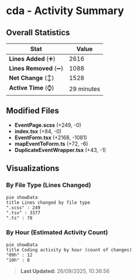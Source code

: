# cda - Activity Summary 

## Overall Statistics

| Stat                   | Value                                                             |
| ---------------------- | ----------------------------------------------------------------- |
| **Lines Added** (➕)   | 2616                                          |
| **Lines Removed** (➖) | 1088                                        |
| **Net Change** (↕)    | 1528                |
| **Active Time** (⌚)   | 29 minutes |


## Modified Files
- **EventPage.scss** (+249, -0)
- **index.tsx** (+84, -0)
- **EventForm.tsx** (+2168, -1081)
- **mapEventToForm.ts** (+72, -6)
- **DuplicateEventWrapper.tsx** (+43, -1)

## Visualizations

### By File Type (Lines Changed)

```mermaid
pie showData
title Lines changed by file type
".scss" : 249
".tsx" : 3377
".ts" : 78
```

### By Hour (Estimated Activity Count)

```mermaid
pie showData
title Coding activity by hour (count of changes)
"09h" : 12
"10h" : 8
```


> **Last Updated:** 26/09/2025, 10:36:56